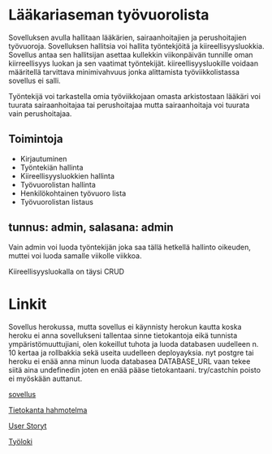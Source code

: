 # Lääkariaseman työvuorolista

Sovelluksen avulla hallitaan lääkärien, sairaanhoitajien ja perushoitajien työvuoroja.
Sovelluksen hallitsia voi hallita työntekjöitä ja kiireellisyysluokkia.
Sovellus antaa sen hallitsijan asettaa kullekkin viikonpäivän tunnille oman kiirreellisyys luokan ja sen vaatimat työntekijät.
kiireellisyysluokille voidaan määritellä tarvittava minimivahvuus jonka alittamista työviikkolistassa sovellus ei salli.

Työntekijä voi tarkastella omia työviikkojaan omasta arkistostaan
lääkäri voi tuurata sairaanhoitajaa tai perushoitajaa mutta sairaanhoitaja voi tuurata vain perushoitajaa. 

## Toimintoja

- Kirjautuminen
- Työntekiän hallinta
- Kiireellisyysluokkien hallinta
- Työvuorolistan hallinta
- Henkilökohtainen työvuoro lista
- Työvuorolistan listaus

## tunnus: admin, salasana: admin 
Vain admin voi luoda työntekijän joka saa tällä hetkellä hallinto oikeuden, muttei voi luoda samalle viikolle viikkoa.

Kiireellisyysluokalla on täysi CRUD

# Linkit

Sovellus herokussa, mutta sovellus ei käynnisty herokun kautta koska heroku ei anna sovellukseni tallentaa sinne tietokantoja
eikä tunnista ympäristömuuttujiani, olen kokeillut tuhota ja luoda databasen uudelleen n. 10 kertaa ja rollbakkia sekä useita uudelleen deployayksia. nyt postgre tai heroku ei enää anna minun luoda databasea DATABASE_URL vaan tekee siitä aina undefinedin joten en enää pääse tietokantaani.
try/castchin poisto ei myöskään auttanut.

[sovellus](https://medi-tyovuorolista-harjoitus.herokuapp.com/)

[Tietokanta hahmotelma](https://github.com/Radiant92/Laakariaseman-tyovuorolista/blob/master/dokumentaatio/tietokantaHahmotelma.md)

[User Storyt](https://github.com/Radiant92/Laakariaseman-tyovuorolista/blob/master/dokumentaatio/userStoryt.md)

[Työloki](https://github.com/Radiant92/Laakariaseman-tyovuorolista/blob/master/dokumentaatio/timelog.md)
